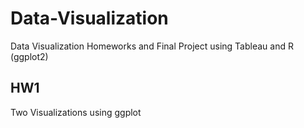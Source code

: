 # Data-Visualization
Data Visualization Homeworks and Final Project using Tableau and R (ggplot2)

## HW1

Two Visualizations using ggplot 
